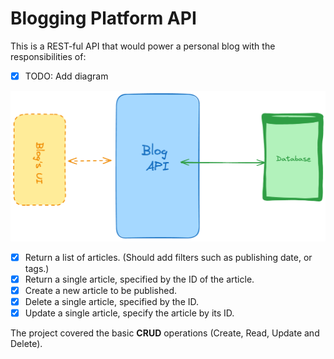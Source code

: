 # Blogging Platform API

This is a REST-ful API that would power a personal blog with the responsibilities of:

- [x] TODO: Add diagram

![blogging-api-diagram](../assets/blogging.png)

- [x] Return a list of articles. (Should add filters such as publishing date, or tags.)
- [x] Return a single article, specified by the ID of the article.
- [x] Create a new article to be published.
- [x] Delete a single article, specified by the ID.
- [x] Update a single article, specify the article by its ID.

The project covered the basic **CRUD** operations (Create, Read, Update and Delete).